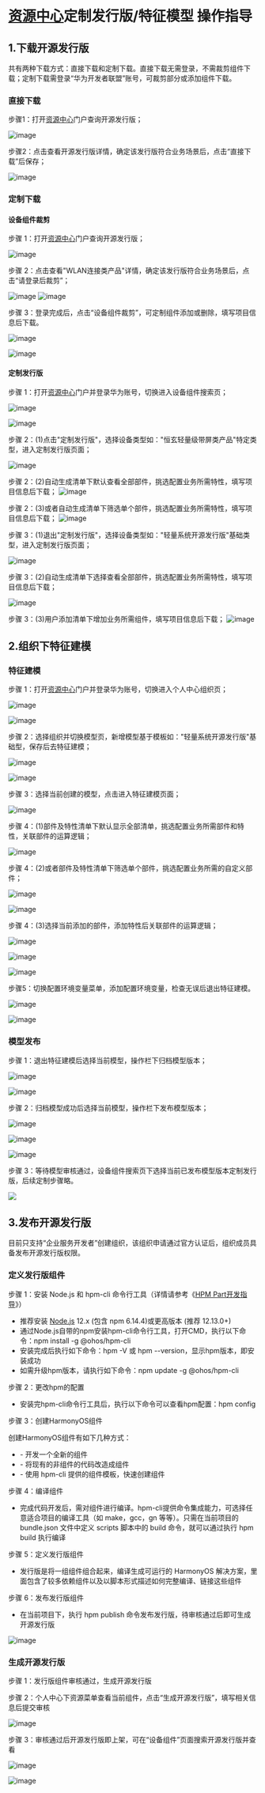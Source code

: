 # [资源中心](https://repo.harmonyos.com)定制发行版/特征模型 操作指导


## 1.下载开源发行版

共有两种下载方式：直接下载和定制下载。直接下载无需登录，不需裁剪组件下载；定制下载需登录“华为开发者联盟”账号，可裁剪部分或添加组件下载。

### 直接下载

步骤1：打开[资源中心](https://repo.harmonyos.com)门户查询开源发行版；

![image](../../imgs/HPM/01/1-%E4%B8%8B%E8%BD%BD%E5%BC%80%E6%BA%90%E5%8F%91%E8%A1%8C%E7%89%88-01%E7%9B%B4%E6%8E%A5%E4%B8%8B%E8%BD%BD-01.png)

步骤2：点击查看开源发行版详情，确定该发行版符合业务场景后，点击“直接下载”后保存；

![image](../../imgs/HPM/01/1-%E4%B8%8B%E8%BD%BD%E5%BC%80%E6%BA%90%E5%8F%91%E8%A1%8C%E7%89%88-01%E7%9B%B4%E6%8E%A5%E4%B8%8B%E8%BD%BD-02.png)

### 定制下载

#### **设备组件裁剪**

步骤 1：打开[资源中心](https://repo.harmonyos.com)门户查询开源发行版；

![image](../../imgs/HPM/01/1-%E4%B8%8B%E8%BD%BD%E5%BC%80%E6%BA%90%E5%8F%91%E8%A1%8C%E7%89%88-02%E5%AE%9A%E5%88%B6%E4%B8%8B%E8%BD%BD-01%E8%AE%BE%E5%A4%87%E7%BB%84%E4%BB%B6%E8%A3%81%E5%89%AA-01.png)

步骤 2：点击查看"WLAN连接类产品"详情，确定该发行版符合业务场景后，点击“请登录后裁剪”；

![image](../../imgs/HPM/01/1-%E4%B8%8B%E8%BD%BD%E5%BC%80%E6%BA%90%E5%8F%91%E8%A1%8C%E7%89%88-02%E5%AE%9A%E5%88%B6%E4%B8%8B%E8%BD%BD-01%E8%AE%BE%E5%A4%87%E7%BB%84%E4%BB%B6%E8%A3%81%E5%89%AA-02_01.png)
![image](../../imgs/HPM/01/1-%E4%B8%8B%E8%BD%BD%E5%BC%80%E6%BA%90%E5%8F%91%E8%A1%8C%E7%89%88-02%E5%AE%9A%E5%88%B6%E4%B8%8B%E8%BD%BD-01%E8%AE%BE%E5%A4%87%E7%BB%84%E4%BB%B6%E8%A3%81%E5%89%AA-02_02.png)

步骤 3：登录完成后，点击“设备组件裁剪”，可定制组件添加或删除，填写项目信息后下载。

![image](../../imgs/HPM/01/1-%E4%B8%8B%E8%BD%BD%E5%BC%80%E6%BA%90%E5%8F%91%E8%A1%8C%E7%89%88-02%E5%AE%9A%E5%88%B6%E4%B8%8B%E8%BD%BD-01%E8%AE%BE%E5%A4%87%E7%BB%84%E4%BB%B6%E8%A3%81%E5%89%AA-03_01.png)

![image](../../imgs/HPM/01/1-%E4%B8%8B%E8%BD%BD%E5%BC%80%E6%BA%90%E5%8F%91%E8%A1%8C%E7%89%88-02%E5%AE%9A%E5%88%B6%E4%B8%8B%E8%BD%BD-01%E8%AE%BE%E5%A4%87%E7%BB%84%E4%BB%B6%E8%A3%81%E5%89%AA-03_02.png)

#### 定制发行版

步骤 1：打开[资源中心](https://repo.harmonyos.com)门户并登录华为账号，切换进入设备组件搜索页；

![image](../../imgs/HPM/01/1-%E4%B8%8B%E8%BD%BD%E5%BC%80%E6%BA%90%E5%8F%91%E8%A1%8C%E7%89%88-02%E5%AE%9A%E5%88%B6%E4%B8%8B%E8%BD%BD-02%E5%AE%9A%E5%88%B6%E5%8F%91%E8%A1%8C%E7%89%88-01_01.png)

![image](../../imgs/HPM/01/1-%E4%B8%8B%E8%BD%BD%E5%BC%80%E6%BA%90%E5%8F%91%E8%A1%8C%E7%89%88-02%E5%AE%9A%E5%88%B6%E4%B8%8B%E8%BD%BD-02%E5%AE%9A%E5%88%B6%E5%8F%91%E8%A1%8C%E7%89%88-01_02.png)

步骤 2：(1)点击"定制发行版"，选择设备类型如："恒玄轻量级带屏类产品"特定类型，进入定制发行版页面；

![image](../../imgs/HPM/01/1-%E4%B8%8B%E8%BD%BD%E5%BC%80%E6%BA%90%E5%8F%91%E8%A1%8C%E7%89%88-02%E5%AE%9A%E5%88%B6%E4%B8%8B%E8%BD%BD-02%E5%AE%9A%E5%88%B6%E5%8F%91%E8%A1%8C%E7%89%88-02_01.png)

步骤 2：(2)自动生成清单下默认查看全部部件，挑选配置业务所需特性，填写项目信息后下载；
![image](../../imgs/HPM/01/1-%E4%B8%8B%E8%BD%BD%E5%BC%80%E6%BA%90%E5%8F%91%E8%A1%8C%E7%89%88-02%E5%AE%9A%E5%88%B6%E4%B8%8B%E8%BD%BD-02%E5%AE%9A%E5%88%B6%E5%8F%91%E8%A1%8C%E7%89%88-02_02.png)

步骤 2：(3)或者自动生成清单下筛选单个部件，挑选配置业务所需特性，填写项目信息后下载；
![image](../../imgs/HPM/01/1-%E4%B8%8B%E8%BD%BD%E5%BC%80%E6%BA%90%E5%8F%91%E8%A1%8C%E7%89%88-02%E5%AE%9A%E5%88%B6%E4%B8%8B%E8%BD%BD-02%E5%AE%9A%E5%88%B6%E5%8F%91%E8%A1%8C%E7%89%88-02_03.png)

步骤 3：(1)退出"定制发行版"，选择设备类型如："轻量系统开源发行版"基础类型，进入定制发行版页面；

![image](../../imgs/HPM/01/1-%E4%B8%8B%E8%BD%BD%E5%BC%80%E6%BA%90%E5%8F%91%E8%A1%8C%E7%89%88-02%E5%AE%9A%E5%88%B6%E4%B8%8B%E8%BD%BD-02%E5%AE%9A%E5%88%B6%E5%8F%91%E8%A1%8C%E7%89%88-03_01.png)

步骤 3：(2)自动生成清单下选择查看全部部件，挑选配置业务所需特性，填写项目信息后下载；

![image](../../imgs/HPM/01/1-%E4%B8%8B%E8%BD%BD%E5%BC%80%E6%BA%90%E5%8F%91%E8%A1%8C%E7%89%88-02%E5%AE%9A%E5%88%B6%E4%B8%8B%E8%BD%BD-02%E5%AE%9A%E5%88%B6%E5%8F%91%E8%A1%8C%E7%89%88-03_02.png)

步骤 3：(3)用户添加清单下增加业务所需组件，填写项目信息后下载；
![image](../../imgs/HPM/01/1-%E4%B8%8B%E8%BD%BD%E5%BC%80%E6%BA%90%E5%8F%91%E8%A1%8C%E7%89%88-02%E5%AE%9A%E5%88%B6%E4%B8%8B%E8%BD%BD-02%E5%AE%9A%E5%88%B6%E5%8F%91%E8%A1%8C%E7%89%88-03_03.png)



## 2.组织下特征建模

### 特征建模

步骤 1：打开[资源中心](https://repo.harmonyos.com)门户并登录华为账号，切换进入个人中心组织页；

![image](../../imgs/HPM/01/2-%E7%BB%84%E7%BB%87%E4%B8%8B%E7%89%B9%E5%BE%81%E5%BB%BA%E6%A8%A1-01%E7%89%B9%E5%BE%81%E5%BB%BA%E6%A8%A1-01_01.png)

![image](../../imgs/HPM/01/2-%E7%BB%84%E7%BB%87%E4%B8%8B%E7%89%B9%E5%BE%81%E5%BB%BA%E6%A8%A1-01%E7%89%B9%E5%BE%81%E5%BB%BA%E6%A8%A1-01_02.png)

步骤 2：选择组织并切换模型页，新增模型基于模板如："轻量系统开源发行版"基础型，保存后去特征建模；

![image](../../imgs/HPM/01/2-%E7%BB%84%E7%BB%87%E4%B8%8B%E7%89%B9%E5%BE%81%E5%BB%BA%E6%A8%A1-01%E7%89%B9%E5%BE%81%E5%BB%BA%E6%A8%A1-02_01.png)

![image](../../imgs/HPM/01/2-%E7%BB%84%E7%BB%87%E4%B8%8B%E7%89%B9%E5%BE%81%E5%BB%BA%E6%A8%A1-01%E7%89%B9%E5%BE%81%E5%BB%BA%E6%A8%A1-02_02.png)

步骤 3：选择当前创建的模型，点击进入特征建模页面；

![image](../../imgs/HPM/01/2-%E7%BB%84%E7%BB%87%E4%B8%8B%E7%89%B9%E5%BE%81%E5%BB%BA%E6%A8%A1-01%E7%89%B9%E5%BE%81%E5%BB%BA%E6%A8%A1-03.png)

步骤 4：(1)部件及特性清单下默认显示全部清单，挑选配置业务所需部件和特性，关联部件的运算逻辑；

![image](../../imgs/HPM/01/2-%E7%BB%84%E7%BB%87%E4%B8%8B%E7%89%B9%E5%BE%81%E5%BB%BA%E6%A8%A1-01%E7%89%B9%E5%BE%81%E5%BB%BA%E6%A8%A1-04_01.png)

步骤 4：(2)或者部件及特性清单下筛选单个部件，挑选配置业务所需的自定义部件；

![image](../../imgs/HPM/01/2-%E7%BB%84%E7%BB%87%E4%B8%8B%E7%89%B9%E5%BE%81%E5%BB%BA%E6%A8%A1-01%E7%89%B9%E5%BE%81%E5%BB%BA%E6%A8%A1-04_02_01.png)

![image](../../imgs/HPM/01/2-%E7%BB%84%E7%BB%87%E4%B8%8B%E7%89%B9%E5%BE%81%E5%BB%BA%E6%A8%A1-01%E7%89%B9%E5%BE%81%E5%BB%BA%E6%A8%A1-04_02_02.png)

步骤 4：(3)选择当前添加的部件，添加特性后关联部件的运算逻辑；

![image](../../imgs/HPM/01/2-%E7%BB%84%E7%BB%87%E4%B8%8B%E7%89%B9%E5%BE%81%E5%BB%BA%E6%A8%A1-01%E7%89%B9%E5%BE%81%E5%BB%BA%E6%A8%A1-04_03_01.png)

![image](../../imgs/HPM/01/2-%E7%BB%84%E7%BB%87%E4%B8%8B%E7%89%B9%E5%BE%81%E5%BB%BA%E6%A8%A1-01%E7%89%B9%E5%BE%81%E5%BB%BA%E6%A8%A1-04_03_02.png)

![image](../../imgs/HPM/01/2-%E7%BB%84%E7%BB%87%E4%B8%8B%E7%89%B9%E5%BE%81%E5%BB%BA%E6%A8%A1-01%E7%89%B9%E5%BE%81%E5%BB%BA%E6%A8%A1-04_03_03.png)

步骤5：切换配置环境变量菜单，添加配置环境变量，检查无误后退出特征建模。

![image](../../imgs/HPM/01/2-%E7%BB%84%E7%BB%87%E4%B8%8B%E7%89%B9%E5%BE%81%E5%BB%BA%E6%A8%A1-01%E7%89%B9%E5%BE%81%E5%BB%BA%E6%A8%A1-05_01.png)

![image](../../imgs/HPM/01/2-%E7%BB%84%E7%BB%87%E4%B8%8B%E7%89%B9%E5%BE%81%E5%BB%BA%E6%A8%A1-01%E7%89%B9%E5%BE%81%E5%BB%BA%E6%A8%A1-05_02.png)

### 模型发布

步骤 1：退出特征建模后选择当前模型，操作栏下归档模型版本；

![image](../../imgs/HPM/01/2-%E7%BB%84%E7%BB%87%E4%B8%8B%E7%89%B9%E5%BE%81%E5%BB%BA%E6%A8%A1-02%E6%A8%A1%E5%9E%8B%E5%8F%91%E5%B8%83-01_01.png)

![image](../../imgs/HPM/01/2-%E7%BB%84%E7%BB%87%E4%B8%8B%E7%89%B9%E5%BE%81%E5%BB%BA%E6%A8%A1-02%E6%A8%A1%E5%9E%8B%E5%8F%91%E5%B8%83-01_02.png)

步骤 2：归档模型成功后选择当前模型，操作栏下发布模型版本；

![image](../../imgs/HPM/01/2-%E7%BB%84%E7%BB%87%E4%B8%8B%E7%89%B9%E5%BE%81%E5%BB%BA%E6%A8%A1-02%E6%A8%A1%E5%9E%8B%E5%8F%91%E5%B8%83-02_01.png)

![image](../../imgs/HPM/01/2-%E7%BB%84%E7%BB%87%E4%B8%8B%E7%89%B9%E5%BE%81%E5%BB%BA%E6%A8%A1-02%E6%A8%A1%E5%9E%8B%E5%8F%91%E5%B8%83-02_02.png)

![image](../../imgs/HPM/01/2-%E7%BB%84%E7%BB%87%E4%B8%8B%E7%89%B9%E5%BE%81%E5%BB%BA%E6%A8%A1-02%E6%A8%A1%E5%9E%8B%E5%8F%91%E5%B8%83-02_03.png)

步骤 3：等待模型审核通过，设备组件搜索页下选择当前已发布模型版本定制发行版，后续定制步骤略。

![](../../imgs/HPM/01/2-%E7%BB%84%E7%BB%87%E4%B8%8B%E7%89%B9%E5%BE%81%E5%BB%BA%E6%A8%A1-02%E6%A8%A1%E5%9E%8B%E5%8F%91%E5%B8%83-03.png)

## 3.发布开源发行版

目前只支持“企业服务开发者”创建组织，该组织申请通过官方认证后，组织成员具备发布开源发行版权限。

### 定义发行版组件

步骤 1：安装 Node.js 和 hpm-cli 命令行工具（详情请参考《[HPM Part开发指导](https://docs.openharmony.cn/pages/v3.1/zh-cn/device-dev/hpm-part/hpm-part-development.md/)》）

-   推荐安装 [Node.js](https://nodejs.org/) 12.x (包含 npm 6.14.4)或更高版本 (推荐 12.13.0+)
-   通过Node.js自带的npm安装hpm-cli命令行工具，打开CMD，执行以下命令：npm install -g @ohos/hpm-cli
-   安装完成后执行如下命令：hpm -V 或 hpm --version，显示hpm版本，即安装成功
-   如需升级hpm版本，请执行如下命令：npm update -g @ohos/hpm-cli

步骤 2：更改hpm的配置

-   安装完hpm-cli命令行工具后，执行以下命令可以查看hpm配置：hpm config

步骤 3：创建HarmonyOS组件

创建HarmonyOS组件有如下几种方式：

-   \- 开发一个全新的组件
-   \- 将现有的非组件的代码改造成组件
-   \- 使用 hpm-cli 提供的组件模板，快速创建组件

步骤 4：编译组件

-   完成代码开发后，需对组件进行编译。hpm-cli提供命令集成能力，可选择任意适合项目的编译工具（如 make，gcc，gn 等等）。只需在当前项目的 bundle.json 文件中定义 scripts 脚本中的 build 命令，就可以通过执行 hpm build 执行编译

步骤 5：定义发行版组件

-   发行版是将一组组件组合起来，编译生成可运行的 HarmonyOS 解决方案，里面包含了较多依赖组件以及以脚本形式描述如何完整编译、链接这些组件

步骤 6：发布发行版组件

-   在当前项目下，执行 hpm publish 命令发布发行版，待审核通过后即可生成开源发行版

![image](../../imgs/HPM/01/3-%E5%8F%91%E5%B8%83%E5%BC%80%E6%BA%90%E5%8F%91%E8%A1%8C%E7%89%88-01%E5%AE%9A%E4%B9%89%E5%8F%91%E8%A1%8C%E7%89%88%E7%BB%84%E4%BB%B6-06.png)

### 生成开源发行版

步骤 1：发行版组件审核通过，生成开源发行版

步骤 2：个人中心下资源菜单查看当前组件，点击“生成开源发行版”，填写相关信息后提交审核

![image](../../imgs/HPM/01/3-%E5%8F%91%E5%B8%83%E5%BC%80%E6%BA%90%E5%8F%91%E8%A1%8C%E7%89%88-02%E7%94%9F%E6%88%90%E5%BC%80%E6%BA%90%E5%8F%91%E8%A1%8C%E7%89%88-02.png)

步骤 3：审核通过后开源发行版即上架，可在“设备组件”页面搜索开源发行版并查看

![image](../../imgs/HPM/01/3-%E5%8F%91%E5%B8%83%E5%BC%80%E6%BA%90%E5%8F%91%E8%A1%8C%E7%89%88-02%E7%94%9F%E6%88%90%E5%BC%80%E6%BA%90%E5%8F%91%E8%A1%8C%E7%89%88-03_01.png)

![image](../../imgs/HPM/01/3-%E5%8F%91%E5%B8%83%E5%BC%80%E6%BA%90%E5%8F%91%E8%A1%8C%E7%89%88-02%E7%94%9F%E6%88%90%E5%BC%80%E6%BA%90%E5%8F%91%E8%A1%8C%E7%89%88-03_02.png)


